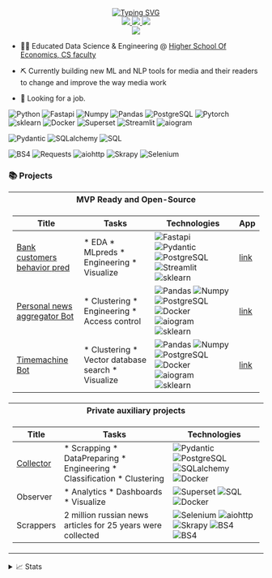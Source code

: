 <p align="center">
<a href="https://github.com/drkostas">
    <img src="https://readme-typing-svg.demolab.com?font=Georgia&size=18&duration=2000&pause=100&multiline=true&width=500&height=80&lines=Max+K;ML and NLP+%7C Researcher and Engineer;News+Media+%7C+AI+%7C+Bots" alt="Typing SVG" />
</a>
<br/>



<a href="https://github.com/data-silence/Study/blob/master/0%20-%20Diploma%20and%20sertificates/2023%20resume/CV%20(Max%20K%2C%20DS).pdf">
    <img src="https://img.shields.io/badge/PDF-CV-red?style=flat-square&logo=adobe">
</a>  
<a href="https://www.linkedin.com/in/data-silence/">
    <img src="https://img.shields.io/badge/-Linkedin-blue?style=flat-square&logo=linkedin">
</a>
<a href="mailto:enjoy@data-silence.xyz">
    <img src="https://img.shields.io/badge/-Email-red?style=flat-square&logo=gmail&logoColor=white">
</a>

<br/> 

[//]: # (<a href="https://github.com/data-silence">)

[//]: # (<img src="https://github-stats-alpha.vercel.app/api?username=data-silence&cc=22272e&tc=37BCF6&ic=fff&bc=000">)

[//]: # (</a>)

<a href="https://github.com/data-silence">
<img src="https://github-stats-alpha.vercel.app/api?username=data-silence&cc=000&tc=fff&ic=fff&bc=000">
</a>

</p>





* 👨‍🎓 Educated Data Science & Engineering @ [Higher School Of Economics, CS faculty](https://cs.hse.ru/en/) 

* ⛏️ Currently building new ML and NLP tools for media and their readers to change and improve the way media work

* 🔎 Looking for a job.

![Python](https://img.shields.io/badge/Python-black?style=flat-square&logo=python)
![Fastapi](https://img.shields.io/badge/Fastapi-black?style=flat-square&logo=fastapi)
![Numpy](https://img.shields.io/badge/Numpy-black?style=flat-square&logo=Numpy)
![Pandas](https://img.shields.io/badge/Pandas-black?style=flat-square&logo=Pandas)
![PostgreSQL](https://img.shields.io/badge/PostgreSQL-black?style=flat-square&logo=PostgreSQL)
![Pytorch](https://img.shields.io/badge/Pytorch-black?style=flat-square&logo=Pytorch)
![sklearn](https://img.shields.io/badge/sklearn-black?style=flat-square&logo=sklearn)
![Docker](https://img.shields.io/badge/Docker-black?style=flat-square&logo=Docker)
![Superset](https://img.shields.io/badge/Superset-black?style=flat-square&logo=Apache)
![Streamlit](https://img.shields.io/badge/Streamlit-black?style=flat-square&logo=Streamlit)
![aiogram](https://img.shields.io/badge/aiogram-black?style=flat-square&logo=aiogram)


![Pydantic](https://img.shields.io/badge/Pydantic-black?style=flat-square&logo=Pydantic)
![SQLalchemy](https://img.shields.io/badge/SQLalchemy-black?style=flat-square&logo=sqlalchemy)
![SQL](https://img.shields.io/badge/SQL-black?style=flat-square&logo=SQL)

![BS4](https://img.shields.io/badge/BS4-black?style=flat-square&logo=BS4)
![Requests](https://img.shields.io/badge/Requests-black?style=flat-square&logo=Requests)
![aiohttp](https://img.shields.io/badge/aiohttp-black?style=flat-square&logo=aiohttp)
![Skrapy](https://img.shields.io/badge/Skrapy-black?style=flat-square&logo=Skrapy)
![Selenium](https://img.shields.io/badge/Selenium-black?style=flat-square&logo=Selenium)





### 📚 Projects
<table>
<tr><th>MVP Ready and Open-Source</th></tr>
<tr><td>

| Title                                                                         | Tasks                                                                   | Technologies                                                                                                                                                                                                                                                                                                                                                                                                                                                                                                                     | App                                  |
|-------------------------------------------------------------------------------|-------------------------------------------------------------------------|----------------------------------------------------------------------------------------------------------------------------------------------------------------------------------------------------------------------------------------------------------------------------------------------------------------------------------------------------------------------------------------------------------------------------------------------------------------------------------------------------------------------------------|---------------------------------------------|
| [Bank customers behavior pred](https://github.com/data-silence/banks-clients) | * EDA * MLpreds * Engineering * Visualize                               | ![Fastapi](https://img.shields.io/badge/Fastapi-black?style=flat-square&logo=fastapi) ![Pydantic](https://img.shields.io/badge/Pydantic-black?style=flat-square&logo=Pydantic) ![PostgreSQL](https://img.shields.io/badge/PostgreSQL-black?style=flat-square&logo=PostgreSQL) ![Streamlit](https://img.shields.io/badge/Streamlit-black?style=flat-square&logo=Streamlit) ![sklearn](https://img.shields.io/badge/sklearn-black?style=flat-square&logo=sklearn)                                                                  | [link](https://banks-clients.streamlit.app/) |
| [Personal news aggregator Bot](https://github.com/data-silence/antiSMI-Bot)   | * Сlustering * Engineering * Access control                             | ![Pandas](https://img.shields.io/badge/Pandas-black?style=flat-square&logo=Pandas) ![Numpy](https://img.shields.io/badge/Numpy-black?style=flat-square&logo=Numpy) ![PostgreSQL](https://img.shields.io/badge/PostgreSQL-black?style=flat-square&logo=PostgreSQL) ![Docker](https://img.shields.io/badge/Docker-black?style=flat-square&logo=Docker) ![aiogram](https://img.shields.io/badge/aiogram-black?style=flat-square&logo=aiogram) ![sklearn](https://img.shields.io/badge/sklearn-black?style=flat-square&logo=sklearn) | [link](https://t.me/antiSMI_bot)            |
| [Timemachine Bot](https://github.com/data-silence/timemachine)                | * Сlustering * Vector database search * Visualize                       | ![Pandas](https://img.shields.io/badge/Pandas-black?style=flat-square&logo=Pandas) ![Numpy](https://img.shields.io/badge/Numpy-black?style=flat-square&logo=Numpy) ![PostgreSQL](https://img.shields.io/badge/PostgreSQL-black?style=flat-square&logo=PostgreSQL) ![Docker](https://img.shields.io/badge/Docker-black?style=flat-square&logo=Docker) ![aiogram](https://img.shields.io/badge/aiogram-black?style=flat-square&logo=aiogram) ![sklearn](https://img.shields.io/badge/sklearn-black?style=flat-square&logo=sklearn) | [link](https://t.me/time_mashine_bot)       |



</td></tr> 
<tr><th> Private auxiliary projects </th></tr>

<tr><td>

| Title                                                                         | Tasks                                                                   | Technologies                                                                                                                                                                                                                                                                                                                                                                                                                                                                                                                     |
|-------------------------------------------------------------------------------|-------------------------------------------------------------------------|----------------------------------------------------------------------------------------------------------------------------------------------------------------------------------------------------------------------------------------------------------------------------------------------------------------------------------------------------------------------------------------------------------------------------------------------------------------------------------------------------------------------------------|
| [Collector](https://github.com/data-silence/antiSMI-Collector)                | * Scrapping * DataPreparing * Engineering * Сlassification * Сlustering | ![Pydantic](https://img.shields.io/badge/Pydantic-black?style=flat-square&logo=Pydantic) ![PostgreSQL](https://img.shields.io/badge/PostgreSQL-black?style=flat-square&logo=PostgreSQL) ![SQLalchemy](https://img.shields.io/badge/SQLalchemy-black?style=flat-square&logo=sqlalchemy) ![Docker](https://img.shields.io/badge/Docker-black?style=flat-square&logo=Docker)                                                                                                                                                        |
| Observer                                                                      | * Analytics * Dashboards * Visualize                                    | ![Superset](https://img.shields.io/badge/ApacheSuperset-black?style=flat-square&logo=Apache) ![SQL](https://img.shields.io/badge/SQL-black?style=flat-square&logo=SQL) ![Docker](https://img.shields.io/badge/Docker-black?style=flat-square&logo=Docker)                                                                                                                                                                                                                                                                        |
| Scrappers                                                                     | 2 million russian news articles for 25 years were collected             | ![Selenium](https://img.shields.io/badge/Selenium-black?style=flat-square&logo=Selenium) ![aiohttp](https://img.shields.io/badge/aiohttp-black?style=flat-square&logo=aiohttp) ![Skrapy](https://img.shields.io/badge/Skrapy-black?style=flat-square&logo=Skrapy) ![BS4](https://img.shields.io/badge/BS4-black?style=flat-square&logo=BS4) ![BS4](https://img.shields.io/badge/BS4-black?style=flat-square&logo=BS4) |

</td></tr> 

</table>


<details>
<summary>📈 Stats</summary>
<br>
My Github Stats

![](http://github-profile-summary-cards.vercel.app/api/cards/profile-details?username=data-silence&theme=dracula) 

![](http://github-profile-summary-cards.vercel.app/api/cards/repos-per-language?username=data-silence&theme=dracula) 
![](http://github-profile-summary-cards.vercel.app/api/cards/most-commit-language?username=data-silence&theme=dracula)


<br>

</details>
